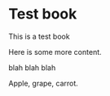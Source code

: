 # Test book

This is a test book

Here is some more content.

blah blah blah

Apple, grape, carrot.

